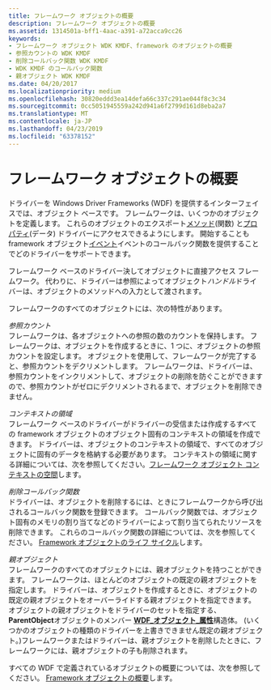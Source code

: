 ```yaml
---
title: フレームワーク オブジェクトの概要
description: フレームワーク オブジェクトの概要
ms.assetid: 1314501a-bff1-4aac-a391-a72acca9cc26
keywords:
- フレームワーク オブジェクト WDK KMDF、framework のオブジェクトの概要
- 参照カウントの WDK KMDF
- 削除コールバック関数 WDK KMDF
- WDK KMDF のコールバック関数
- 親オブジェクト WDK KMDF
ms.date: 04/20/2017
ms.localizationpriority: medium
ms.openlocfilehash: 30820eddd3ea14defa66c337c291ae044f8c3c34
ms.sourcegitcommit: 0cc5051945559a242d941a6f2799d161d8eba2a7
ms.translationtype: MT
ms.contentlocale: ja-JP
ms.lasthandoff: 04/23/2019
ms.locfileid: "63378152"
---
```

# <a name="introduction-to-framework-objects"></a>フレームワーク オブジェクトの概要





ドライバーを Windows Driver Frameworks (WDF) を提供するインターフェイスでは、オブジェクト ベースです。 フレームワークは、いくつかのオブジェクトを定義します。 これらのオブジェクトのエクスポート[メソッド](framework-object-methods.md)(関数) と[プロパティ](framework-object-properties.md)(データ) ドライバーにアクセスできるようにします。 開始することも framework オブジェクト[イベント](framework-object-events.md)イベントのコールバック関数を提供することでどのドライバーをサポートできます。

フレームワーク ベースのドライバー決してオブジェクトに直接アクセス フレームワーク。 代わりに、ドライバーは参照によってオブジェクト*ハンドル*ドライバーは、オブジェクトのメソッドへの入力として渡されます。

フレームワークのすべてのオブジェクトには、次の特性があります。

<a href="" id="reference-count"></a>*参照カウント*  
フレームワークは、各オブジェクトへの参照の数のカウントを保持します。 フレームワークは、オブジェクトを作成するときに、1 つに、オブジェクトの参照カウントを設定します。 オブジェクトを使用して、フレームワークが完了すると、参照カウントをデクリメントします。 フレームワークは、ドライバーは、参照カウントをインクリメントして、オブジェクトの削除を防ぐことができますので、参照カウントがゼロにデクリメントされるまで、オブジェクトを削除できません。

<a href="" id="context-space"></a>*コンテキストの領域*  
フレームワーク ベースのドライバーがドライバーの受信または作成するすべての framework オブジェクトのオブジェクト固有のコンテキストの領域を作成できます。 ドライバーは、オブジェクトのコンテキストの領域で、すべてのオブジェクトに固有のデータを格納する必要があります。 コンテキストの領域に関する詳細については、次を参照してください。[フレームワーク オブジェクト コンテキストの空間](framework-object-context-space.md)します。

<a href="" id="deletion-callback-functions"></a>*削除コールバック関数*  
ドライバーは、オブジェクトを削除するには、ときにフレームワークから呼び出されるコールバック関数を登録できます。 コールバック関数では、オブジェクト固有のメモリの割り当てなどのドライバーによって割り当てられたリソースを削除できます。 これらのコールバック関数の詳細については、次を参照してください。 [Framework オブジェクトのライフ サイクル](framework-object-life-cycle.md)します。

<a href="" id="parent-object"></a>*親オブジェクト*  
フレームワークのすべてのオブジェクトには、親オブジェクトを持つことができます。 フレームワークは、ほとんどのオブジェクトの既定の親オブジェクトを指定します。 ドライバーは、オブジェクトを作成するときに、オブジェクトの既定の親オブジェクトをオーバーライドする親オブジェクトを指定できます。 オブジェクトの親オブジェクトをドライバーのセットを指定する、 **ParentObject**オブジェクトのメンバー [ **WDF\_オブジェクト\_属性**](https://msdn.microsoft.com/library/windows/hardware/ff552400)構造体。 (いくつかのオブジェクトの種類のドライバーを上書きできません既定の親オブジェクト。)フレームワークまたはドライバーは、親オブジェクトを削除したときに、フレームワークには、親オブジェクトの子も削除されます。

すべての WDF で定義されているオブジェクトの概要については、次を参照してください。 [Framework オブジェクトの概要](summary-of-framework-objects.md)します。

 

 





